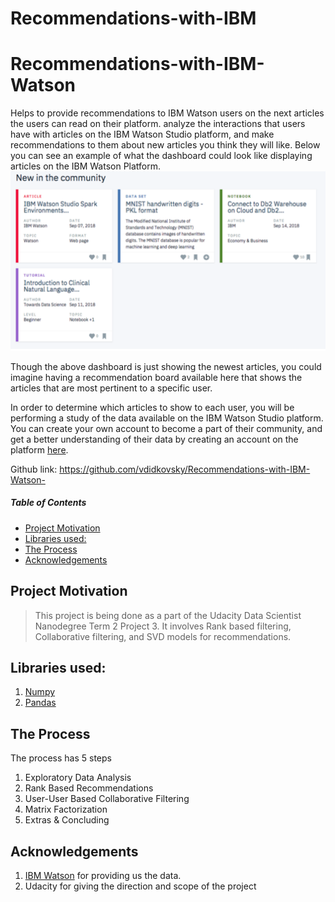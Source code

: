 # Recommendations-with-IBM

# Recommendations-with-IBM-Watson
Helps to provide recommendations to IBM Watson users on the next articles the users can read on their platform. 
analyze the interactions that users have with articles on the IBM Watson Studio platform, and make recommendations to them about new articles you think they will like. Below you can see an example of what the dashboard could look like displaying articles on the IBM Watson Platform.
![ibm-watson-article-recommendation](ibm-watson-article-recommendation.png)

Though the above dashboard is just showing the newest articles, you could imagine having a recommendation board available here that shows the articles that are most pertinent to a specific user.

In order to determine which articles to show to each user, you will be performing a study of the data available on the IBM Watson Studio platform. You can create your own account to become a part of their community, and get a better understanding of their data by creating an account on the platform [here](https://dataplatform.cloud.ibm.com/).

Github link: https://github.com/vdidkovsky/Recommendations-with-IBM-Watson-

##### Table of Contents  
- [Project Motivation](#project-motivation)
- [Libraries used:](#libraries-used-)
- [The Process](#the-process)
- [Acknowledgements](#acknowledgements)


## Project Motivation
>This project is being done as a part of the Udacity Data Scientist Nanodegree Term 2 Project 3. It involves Rank based filtering, Collaborative filtering, and SVD models for recommendations.

## Libraries used:
1. [Numpy](https://www.numpy.org/)
2. [Pandas](https://pandas.pydata.org/)

## The Process
The process has 5 steps
1. Exploratory Data Analysis
2. Rank Based Recommendations
3. User-User Based Collaborative Filtering
4. Matrix Factorization
5. Extras & Concluding

## Acknowledgements 
1. [IBM Watson](https://www.ibm.com/watson) for providing us the data.
2. Udacity for giving the direction and scope of the project
